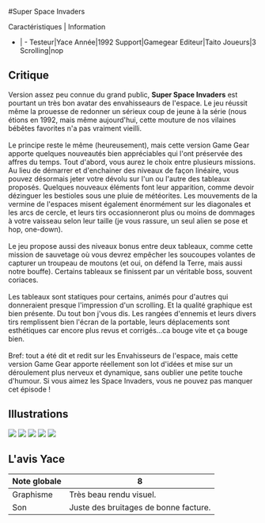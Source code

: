 #Super Space Invaders

Caractéristiques | Information
- | -
Testeur|Yace
Année|1992
Support|Gamegear
Editeur|Taito
Joueurs|3
Scrolling|nop

## Critique
Version assez peu connue du grand public, <b>Super Space Invaders</b> est pourtant un très bon avatar des envahisseaurs de l'espace. Le jeu réussit même la prouesse de redonner un sérieux coup de jeune à la série (nous étions en 1992, mais même aujourd'hui, cette mouture de nos vilaines bébêtes favorites n'a pas vraiment vieilli.<br/><br/>Le principe reste le même (heureusement), mais cette version Game Gear apporte quelques nouveautés bien appréciables qui l'ont préservée des affres du temps. Tout d'abord, vous aurez le choix entre plusieurs missions. Au lieu de démarrer et d'enchainer des niveaux de façon linéaire, vous pouvez désormais jeter votre dévolu sur l'un ou l'autre des tableaux proposés. Quelques nouveaux éléments font leur apparition, comme devoir dézinguer les bestioles sous une pluie de météorites. Les mouvements de la vermine de l'espaces misent également énormément sur les diagonales et les arcs de cercle, et leurs tirs occasionneront plus ou moins de dommages à votre vaisseau selon leur taille (je vous rassure, un seul alien se pose et hop, one-down).<br/><br/>Le jeu propose aussi des niveaux bonus entre deux tableaux, comme cette mission de sauvetage où vous devrez empêcher les soucoupes volantes de capturer un troupeau de moutons (et oui, on défend la Terre, mais aussi notre bouffe). Certains tableaux se finissent par un véritable boss, souvent coriaces.<br/><br/>Les tableaux sont statiques pour certains, animés pour d'autres qui donneraient presque l'impression d'un scrolling. Et la qualité graphique est bien présente. Du tout bon j'vous dis. Les rangées d'ennemis et leurs divers tirs remplissent bien l'écran de la portable, leurs déplacements sont esthétiques car encore plus revus et corrigés...ca bouge vite et ça bouge bien.<br/><br/>Bref: tout a été dit et redit sur les Envahisseurs de l'espace, mais cette version Game Gear apporte réellement son lot d'idées et mise sur un déroulement plus nerveux et dynamique, sans oublier une petite touche d'humour. Si vous aimez les Space Invaders, vous ne pouvez pas manquer cet épisode !

## Illustrations
![](http://www.shmup.com/images/thumbs/img_fiche_1_1099.png)
![](http://www.shmup.com/images/thumbs/img_fiche_2_1099.png)
![](http://www.shmup.com/images/thumbs/img_fiche_3_1099.png)
![](http://www.shmup.com/images/thumbs/img_fiche_4_1099.png)
![](http://www.shmup.com/images/thumbs/)

## L'avis Yace
Note globale|8
-|-
Graphisme|Très beau rendu visuel.
Son|Juste des bruitages de bonne facture.
